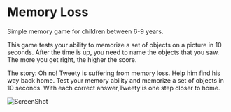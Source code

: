 # Memory Loss

Simple memory game for children between 6-9 years.

This game tests your ability to memorize a set of objects on a picture in 10 seconds. 
After the time is up, you need to name the objects that you saw. 
The more you get right, the higher the score.

The story:
Oh no! Tweety is suffering from memory loss.
Help him find his way back home.
Test your memory ability and memorize a set of objects in 10 seconds.
With each correct answer,Tweety is one step closer to home.

![ScreenShot](./public/img/screenshots/Schermopname(139).png)
